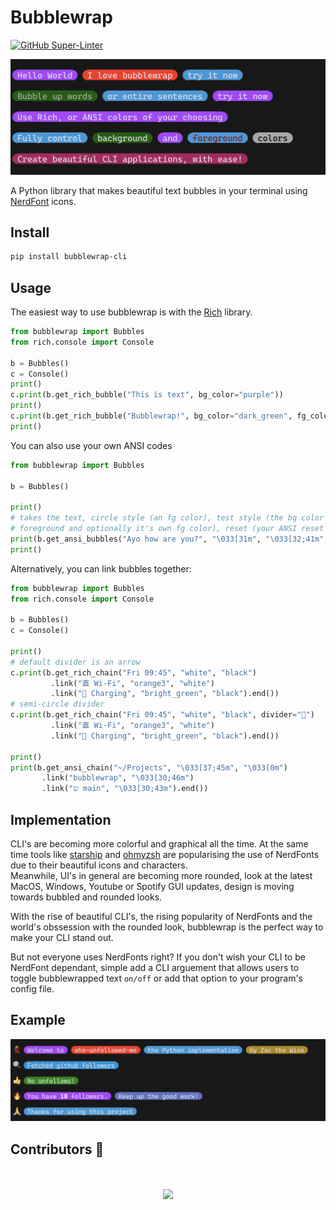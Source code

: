 # Bubblewrap
[![GitHub Super-Linter](https://github.com/TechWiz-3/bubblewrap/workflows/Lint%20Code%20Base/badge.svg)](https://github.com/marketplace/actions/super-linter)

<img src="https://raw.githubusercontent.com/TechWiz-3/bubblewrap/main/media/example.png" alt="bubbles" width="650">

A Python library that makes beautiful text bubbles in your terminal using [NerdFont](https://www.nerdfonts.com/) icons.  

## Install
```sh
pip install bubblewrap-cli
```

## Usage

The easiest way to use bubblewrap is with the [Rich](https://github.com/Textualize/rich) library.  
```py
from bubblewrap import Bubbles
from rich.console import Console

b = Bubbles()
c = Console()
print()
c.print(b.get_rich_bubble("This is text", bg_color="purple"))
print()
c.print(b.get_rich_bubble("Bubblewrap!", bg_color="dark_green", fg_color="grey66"))
print()
```

You can also use your own ANSI codes

```py
from bubblewrap import Bubbles

b = Bubbles()

print()
# takes the text, circle style (an fg color), test style (the bg color same as fg color
# foreground and optionally it's own fg color), reset (your ANSI reset sequence)
print(b.get_ansi_bubbles("Ayo how are you?", "\033[31m", "\033[32;41m", "\033[0m"))
print()
```

Alternatively, you can link bubbles together:
```py
from bubblewrap import Bubbles
from rich.console import Console

b = Bubbles()
c = Console()

print()
# default divider is an arrow
c.print(b.get_rich_chain("Fri 09:45", "white", "black")
         .link("直 Wi-Fi", "orange3", "white")
         .link(" Charging", "bright_green", "black").end())
# semi-circle divider
c.print(b.get_rich_chain("Fri 09:45", "white", "black", divider="")
         .link("直 Wi-Fi", "orange3", "white")
         .link(" Charging", "bright_green", "black").end())

print()
print(b.get_ansi_chain("~/Projects", "\033[37;45m", "\033[0m")
       .link("bubblewrap", "\033[30;46m")
       .link("שׂ main", "\033[30;43m").end())
```

## Implementation

CLI's are becoming more colorful and graphical all the time. At the same time tools like [starship](https://github.com/starship/starship) and [ohmyzsh](https://github.com/ohmyzsh/ohmyzsh) are popularising the use of NerdFonts due to their beautiful icons and characters.  
Meanwhile, UI's in general are becoming more rounded, look at the latest MacOS, Windows, Youtube or Spotify GUI updates, design is moving towards bubbled and rounded looks.  

With the rise of beautiful CLI's, the rising popularity of NerdFonts and the world's obssession with the rounded look, bubblewrap is the perfect way to make your CLI stand out.  

But not everyone uses NerdFonts right? If you don't wish your CLI to be NerdFont dependant, simple add a CLI arguement that allows users to toggle bubblewrapped text `on/off` or add that option to your program's config file.

## Example
![bubbles](https://raw.githubusercontent.com/TechWiz-3/bubblewrap/main/media/bubbles.png)


## Contributors 🌟
<br>
<br>
<div align="center">
<a href="https://github.com/TechWiz-3/bubblewrap/graphs/contributors">

  <img src="https://contrib.rocks/image?repo=TechWiz-3/bubblewrap&&max=817" />

</a>
</div>
